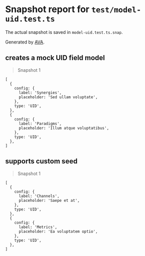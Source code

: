 # Snapshot report for `test/model-uid.test.ts`

The actual snapshot is saved in `model-uid.test.ts.snap`.

Generated by [AVA](https://avajs.dev).

## creates a mock UID field model

> Snapshot 1

    [
      {
        config: {
          label: 'Synergies',
          placeholder: 'Sed ullam voluptate',
        },
        type: 'UID',
      },
      {
        config: {
          label: 'Paradigms',
          placeholder: 'Illum atque voluptatibus',
        },
        type: 'UID',
      },
    ]

## supports custom seed

> Snapshot 1

    [
      {
        config: {
          label: 'Channels',
          placeholder: 'Saepe et at',
        },
        type: 'UID',
      },
      {
        config: {
          label: 'Metrics',
          placeholder: 'Ea voluptatem optio',
        },
        type: 'UID',
      },
    ]
